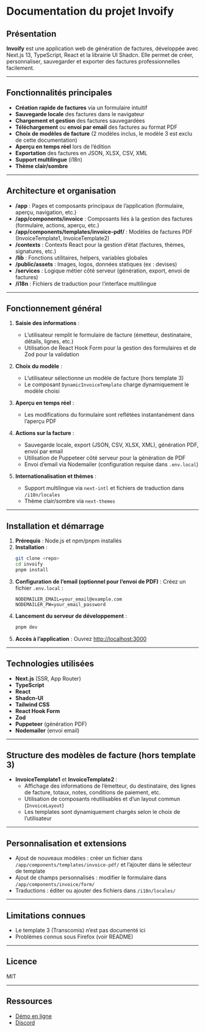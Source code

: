 # Documentation du projet Invoify

## Présentation

**Invoify** est une application web de génération de factures, développée avec Next.js 13, TypeScript, React et la librairie UI Shadcn. Elle permet de créer, personnaliser, sauvegarder et exporter des factures professionnelles facilement.

---

## Fonctionnalités principales

- **Création rapide de factures** via un formulaire intuitif
- **Sauvegarde locale** des factures dans le navigateur
- **Chargement et gestion** des factures sauvegardées
- **Téléchargement** ou **envoi par email** des factures au format PDF
- **Choix de modèles de facture** (2 modèles inclus, le modèle 3 est exclu de cette documentation)
- **Aperçu en temps réel** lors de l’édition
- **Exportation** des factures en JSON, XLSX, CSV, XML
- **Support multilingue** (i18n)
- **Thème clair/sombre**

---

## Architecture et organisation

- **/app** : Pages et composants principaux de l’application (formulaire, aperçu, navigation, etc.)
- **/app/components/invoice** : Composants liés à la gestion des factures (formulaire, actions, aperçu, etc.)
- **/app/components/templates/invoice-pdf/** : Modèles de factures PDF (InvoiceTemplate1, InvoiceTemplate2)
- **/contexts** : Contexts React pour la gestion d’état (factures, thèmes, signatures, etc.)
- **/lib** : Fonctions utilitaires, helpers, variables globales
- **/public/assets** : Images, logos, données statiques (ex : devises)
- **/services** : Logique métier côté serveur (génération, export, envoi de factures)
- **/i18n** : Fichiers de traduction pour l’interface multilingue

---

## Fonctionnement général

1. **Saisie des informations** :
   - L’utilisateur remplit le formulaire de facture (émetteur, destinataire, détails, lignes, etc.)
   - Utilisation de React Hook Form pour la gestion des formulaires et de Zod pour la validation

2. **Choix du modèle** :
   - L’utilisateur sélectionne un modèle de facture (hors template 3)
   - Le composant `DynamicInvoiceTemplate` charge dynamiquement le modèle choisi

3. **Aperçu en temps réel** :
   - Les modifications du formulaire sont reflétées instantanément dans l’aperçu PDF

4. **Actions sur la facture** :
   - Sauvegarde locale, export (JSON, CSV, XLSX, XML), génération PDF, envoi par email
   - Utilisation de Puppeteer côté serveur pour la génération de PDF
   - Envoi d’email via Nodemailer (configuration requise dans `.env.local`)

5. **Internationalisation et thèmes** :
   - Support multilingue via `next-intl` et fichiers de traduction dans `/i18n/locales`
   - Thème clair/sombre via `next-themes`

---

## Installation et démarrage

1. **Prérequis** : Node.js et npm/pnpm installés
2. **Installation** :
   ```bash
   git clone <repo>
   cd invoify
   pnpm install
   ```
3. **Configuration de l’email (optionnel pour l’envoi de PDF)** :
   Créez un fichier `.env.local` :
   ```env
   NODEMAILER_EMAIL=your_email@example.com
   NODEMAILER_PW=your_email_password
   ```
4. **Lancement du serveur de développement** :
   ```bash
   pnpm dev
   ```
5. **Accès à l’application** :
   Ouvrez [http://localhost:3000](http://localhost:3000)

---

## Technologies utilisées

- **Next.js** (SSR, App Router)
- **TypeScript**
- **React**
- **Shadcn-UI**
- **Tailwind CSS**
- **React Hook Form**
- **Zod**
- **Puppeteer** (génération PDF)
- **Nodemailer** (envoi email)

---

## Structure des modèles de facture (hors template 3)

- **InvoiceTemplate1** et **InvoiceTemplate2** :
  - Affichage des informations de l’émetteur, du destinataire, des lignes de facture, totaux, notes, conditions de paiement, etc.
  - Utilisation de composants réutilisables et d’un layout commun (`InvoiceLayout`)
  - Les templates sont dynamiquement chargés selon le choix de l’utilisateur

---

## Personnalisation et extensions

- Ajout de nouveaux modèles : créer un fichier dans `/app/components/templates/invoice-pdf/` et l’ajouter dans le sélecteur de template
- Ajout de champs personnalisés : modifier le formulaire dans `/app/components/invoice/form/`
- Traductions : éditer ou ajouter des fichiers dans `/i18n/locales/`

---

## Limitations connues

- Le template 3 (Transcomis) n’est pas documenté ici
- Problèmes connus sous Firefox (voir README)

---

## Licence

MIT

---

## Ressources

- [Démo en ligne](https://invoify.vercel.app)
- [Discord](https://discord.gg/uhXKHbVKHZ)
